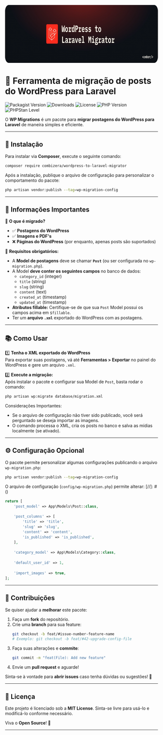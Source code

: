 <div align="left">
  <a href="https://github.com/combizera/wordpress-to-laravel-migrator">
    <img src="./docs/banner.webp" alt="Banner do pacote wordpress-to-laravel-migrator" height="190">
  </a>

  <h1>📝 Ferramenta de migração de posts do WordPress para Laravel</h1>
</div>


![Packagist Version](https://img.shields.io/packagist/v/combizera/wordpress-to-laravel-migrator)
![Downloads](https://img.shields.io/packagist/dt/combizera/wordpress-to-laravel-migrator)
![License](https://img.shields.io/github/license/combizera/wordpress-to-laravel-migrator)
![PHP Version](https://img.shields.io/packagist/php-v/combizera/wordpress-to-laravel-migrator)
![PHPStan Level](https://img.shields.io/badge/PHPStan-level%205-brightgreen?logo=php)

O **WP Migrations** é um pacote para **migrar postagens do WordPress para Laravel** de maneira simples e eficiente.

---

## 🚀 Instalação

Para instalar via **Composer**, execute o seguinte comando:

```bash
composer require combizera/wordpress-to-laravel-migrator
```

Após a instalação, publique o arquivo de configuração para personalizar o comportamento do pacote:

```bash
php artisan vendor:publish --tag=wp-migration-config
```

---

## 📌 Informações Importantes

🔹 **O que é migrado?**
- ✅ **Postagens do WordPress**
- ✅ **Imagens e PDF's**
- ❌ **Páginas do WordPress** (por enquanto, apenas posts são suportados)

🔹 **Requisitos obrigatórios:**
- A **Model de postagens** deve se chamar **`Post`** (ou ser configurada no `wp-migration.php`).
- A Model **deve conter os seguintes campos** no banco de dados:
    - `category_id` (integer)
    - `title` (string)
    - `slug` (string)
    - `content` (text)
    - `created_at` (timestamp)
    - `updated_at` (timestamp)
- **Atributos fillable:** Certifique-se de que sua `Post` Model possui os campos acima em `$fillable`.
- Ter um **arquivo `.xml`** exportado do WordPress com as postagens.

---

## 📚 Como Usar

1️⃣ **Tenha o XML exportado do WordPress**  
Para exportar suas postagens, vá até **Ferramentas > Exportar** no painel do WordPress e gere um arquivo `.xml`.

2️⃣ **Execute a migração:**  
Após instalar o pacote e configurar sua Model de `Post`, basta rodar o comando:

```bash
php artisan wp:migrate database/migration.xml
```

Considerações Importantes:
- Se o arquivo de configuração não tiver sido publicado, você será perguntado se deseja importar as imagens.
- O comando processa o XML, cria os posts no banco e salva as mídias localmente (se ativado).

---

## ⚙️ Configuração Opcional

O pacote permite personalizar algumas configurações publicando o arquivo `wp-migration.php`:

```bash
php artisan vendor:publish --tag=wp-migration-config
```

O arquivo de configuração (`config/wp-migration.php`) permite alterar:
[//]: # (<aqui precisa alterar para as novas configs>)
```php
return [
    'post_model' => App\Models\Post::class,
    
    'post_columns' => [
        'title' => 'title',
        'slug' => 'slug',
        'content' => 'content',
        'is_published' => 'is_published',
    ],
    
    'category_model' => App\Models\Category::class,

    'default_user_id' => 1,

    'import_images' => true,
];
```

---

## 🤝 Contribuições

Se quiser ajudar a **melhorar** este pacote:

1. Faça um **fork** do repositório.
2. Crie uma **branch** para sua feature:
   ```bash
   git checkout -b feat/#issue-number-feature-name
   # Exemplo: git checkout -b feat/#42-upgrade-config-file
   ```
3. Faça suas alterações e **commite**:
   ```bash
   git commit -m "feat(File): Add new feature"
   ```
4. Envie um **pull request** e aguarde!

Sinta-se à vontade para **abrir issues** caso tenha dúvidas ou sugestões! 🚀

---

## 📝 Licença

Este projeto é licenciado sob a **MIT License**. Sinta-se livre para usá-lo e modificá-lo conforme necessário. 

Viva o **Open Source**! 🎉

---
